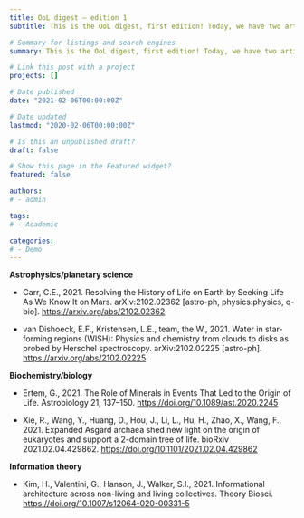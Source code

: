 ```yaml
---
title: OoL digest — edition 1
subtitle: This is the OoL digest, first edition! Today, we have two articles in astrophysics that discuss the formation of water in planetary systems and the possibility of a Marsian origin of life, two articles in biology that analyze the catalytic role of minerals in RNA formation and propose a 2-domain tree of life, and an article in information theory comparing the information content of living and non-living systems displaying collective behavior.

# Summary for listings and search engines
summary: This is the OoL digest, first edition! Today, we have two articles in astrophysics that discuss the formation of water in planetary systems and the possibility of a Marsian origin of life, two articles in biology that analyze the catalytic role of minerals in RNA formation and propose a 2-domain tree of life, and an article in information theory comparing the information content of living and non-living systems displaying collective behavior.

# Link this post with a project
projects: []

# Date published
date: "2021-02-06T00:00:00Z"

# Date updated
lastmod: "2020-02-06T00:00:00Z"

# Is this an unpublished draft?
draft: false

# Show this page in the Featured widget?
featured: false

authors:
# - admin

tags:
# - Academic

categories:
# - Demo
---
```


**Astrophysics/planetary science**

- Carr, C.E., 2021. Resolving the History of Life on Earth by Seeking Life As We Know It on Mars. arXiv:2102.02362 [astro-ph, physics:physics, q-bio]. https://arxiv.org/abs/2102.02362

- van Dishoeck, E.F., Kristensen, L.E., team, the W., 2021. Water in star-forming regions (WISH): Physics and chemistry from clouds to disks as probed by Herschel spectroscopy. arXiv:2102.02225 [astro-ph]. https://arxiv.org/abs/2102.02225

**Biochemistry/biology**

- Ertem, G., 2021. The Role of Minerals in Events That Led to the Origin of Life. Astrobiology 21, 137–150. https://doi.org/10.1089/ast.2020.2245

- Xie, R., Wang, Y., Huang, D., Hou, J., Li, L., Hu, H., Zhao, X., Wang, F., 2021. Expanded Asgard archaea shed new light on the origin of eukaryotes and support a 2-domain tree of life. bioRxiv 2021.02.04.429862. https://doi.org/10.1101/2021.02.04.429862

**Information theory**

- Kim, H., Valentini, G., Hanson, J., Walker, S.I., 2021. Informational architecture across non-living and living collectives. Theory Biosci. https://doi.org/10.1007/s12064-020-00331-5
